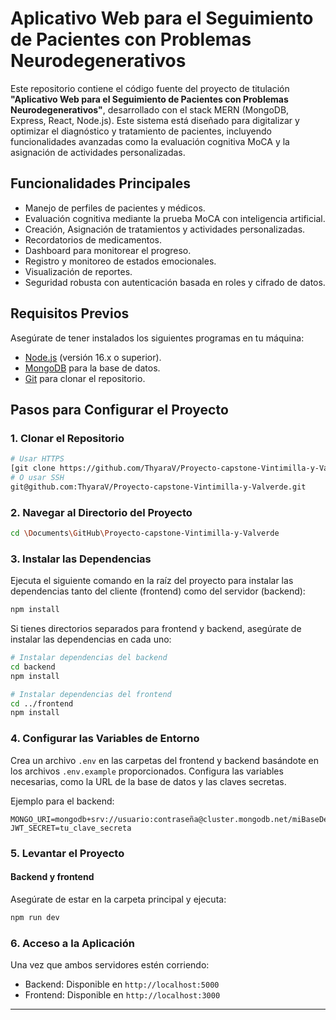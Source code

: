 # Aplicativo Web para el Seguimiento de Pacientes con Problemas Neurodegenerativos

Este repositorio contiene el código fuente del proyecto de titulación **"Aplicativo Web para el Seguimiento de Pacientes con Problemas Neurodegenerativos"**, desarrollado con el stack MERN (MongoDB, Express, React, Node.js). Este sistema está diseñado para digitalizar y optimizar el diagnóstico y tratamiento de pacientes, incluyendo funcionalidades avanzadas como la evaluación cognitiva MoCA y la asignación de actividades personalizadas.

## Funcionalidades Principales
- Manejo de perfiles de pacientes y médicos.
- Evaluación cognitiva mediante la prueba MoCA con inteligencia artificial.
- Creación, Asignación de tratamientos y actividades personalizadas.
- Recordatorios de medicamentos.
- Dashboard para monitorear el progreso.
- Registro y monitoreo de estados emocionales.
- Visualización de reportes.
- Seguridad robusta con autenticación basada en roles y cifrado de datos.

## Requisitos Previos

Asegúrate de tener instalados los siguientes programas en tu máquina:
- [Node.js](https://nodejs.org) (versión 16.x o superior).
- [MongoDB](https://www.mongodb.com) para la base de datos.
- [Git](https://git-scm.com/) para clonar el repositorio.

## Pasos para Configurar el Proyecto

### 1. Clonar el Repositorio
```bash
# Usar HTTPS
[git clone https://github.com/ThyaraV/Proyecto-capstone-Vintimilla-y-Valverde.git]
# O usar SSH
git@github.com:ThyaraV/Proyecto-capstone-Vintimilla-y-Valverde.git
```

### 2. Navegar al Directorio del Proyecto
```bash
cd \Documents\GitHub\Proyecto-capstone-Vintimilla-y-Valverde
```

### 3. Instalar las Dependencias

Ejecuta el siguiente comando en la raíz del proyecto para instalar las dependencias tanto del cliente (frontend) como del servidor (backend):
```bash
npm install
```

Si tienes directorios separados para frontend y backend, asegúrate de instalar las dependencias en cada uno:
```bash
# Instalar dependencias del backend
cd backend
npm install

# Instalar dependencias del frontend
cd ../frontend
npm install
```

### 4. Configurar las Variables de Entorno
Crea un archivo `.env` en las carpetas del frontend y backend basándote en los archivos `.env.example` proporcionados. Configura las variables necesarias, como la URL de la base de datos y las claves secretas.

Ejemplo para el backend:
```
MONGO_URI=mongodb+srv://usuario:contraseña@cluster.mongodb.net/miBaseDeDatos
JWT_SECRET=tu_clave_secreta
```

### 5. Levantar el Proyecto

#### Backend y frontend
Asegúrate de estar en la carpeta principal y ejecuta:
```bash
npm run dev
```

### 6. Acceso a la Aplicación

Una vez que ambos servidores estén corriendo:
- Backend: Disponible en `http://localhost:5000`
- Frontend: Disponible en `http://localhost:3000`

---

